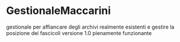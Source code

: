 # GestionaleMaccarini
gestionale per affiancare degli archivi realmente esistenti e gestire la posizione dei fascicoli
versione 1.0 pienamente funzionante
